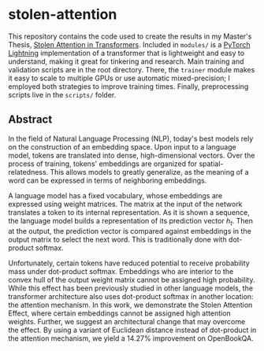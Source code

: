 # stolen-attention
This repository contains the code used to create the results in my Master's Thesis, [Stolen Attention in Transformers](). Included in `modules/` is a [PyTorch Lightning](https://lightning.ai/docs/pytorch/stable/) implementation of a transformer that is lightweight and easy to understand, making it great for tinkering and research. Main training and validation scripts are in the root directory. There, the `trainer` module makes it easy to scale to multiple GPUs or use automatic mixed-precision; I employed both strategies to improve training times. Finally, preprocessing scripts live in the `scripts/` folder.

## Abstract
In the field of Natural Language Processing (NLP), today's best models rely on the construction of an embedding space. Upon input to a language model, tokens are translated into dense, high-dimensional vectors. Over the process of training, tokens' embeddings are organized for spatial-relatedness. This allows models to greatly generalize, as the meaning of a word can be expressed in terms of neighboring embeddings. 

A language model has a fixed vocabulary, whose embeddings are expressed using weight matrices. The matrix at the input of the network translates a token to its internal representation. As it is shown a sequence, the language model builds a representation of its prediction vector $h_t$. Then at the output, the prediction vector is compared against embeddings in the output matrix to select the next word. This is traditionally done with dot-product softmax. 

Unfortunately, certain tokens have reduced potential to receive probability mass under dot-product softmax. Embeddings who are interior to the convex hull of the output weight matrix cannot be assigned high probability. While this effect has been previously studied in other language models, the transformer architecture also uses dot-product softmax in another location: the attention mechanism. In this work, we demonstrate the Stolen Attention Effect, where certain embeddings cannot be assigned high attention weights. Further, we suggest an architectural change that may overcome the effect. By using a variant of Euclidean distance instead of dot-product in the attention mechanism, we yield a 14.27\% improvement on OpenBookQA. 
